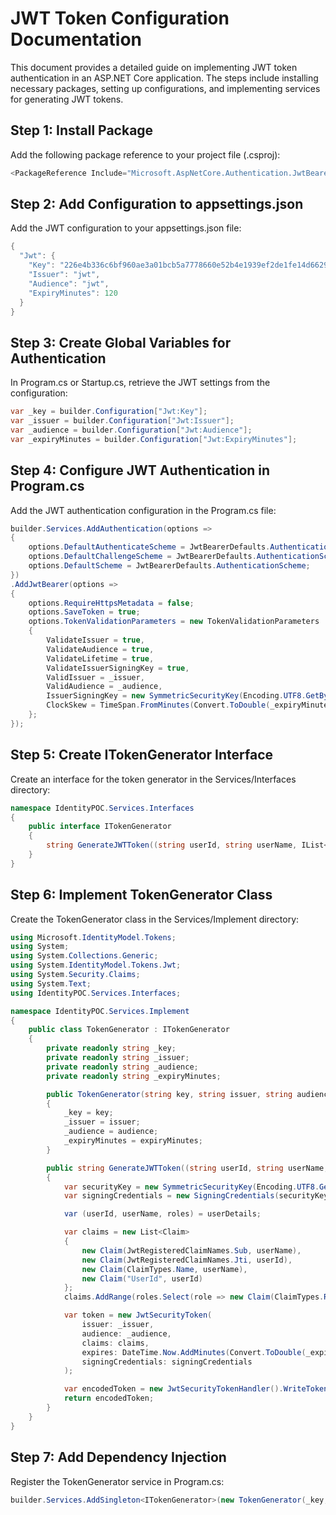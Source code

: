 # JWT Token Configuration Documentation
This document provides a detailed guide on implementing JWT token authentication in an ASP.NET Core application. The steps include installing necessary packages, setting up configurations, and implementing services for generating JWT tokens.
## Step 1:  Install Package

Add the following package reference to your project file (.csproj):

```csharp
<PackageReference Include="Microsoft.AspNetCore.Authentication.JwtBearer" Version="6.0.32" />
```

## Step 2:  Add Configuration to appsettings.json

Add the JWT configuration to your appsettings.json file:

```csharp
{
  "Jwt": {
    "Key": "226e4b336c6bf960ae3a01bcb5a7778660e52b4e1939ef2de1fe14d662926a6881ddd2f504dee2b3d6392e503d6fa55a2eb0ad37f7aef5b7157fbaf3b5965d9f",
    "Issuer": "jwt",
    "Audience": "jwt",
    "ExpiryMinutes": 120
  }
}

```
## Step 3:  Create Global Variables for Authentication

In Program.cs or Startup.cs, retrieve the JWT settings from the configuration:

```csharp
var _key = builder.Configuration["Jwt:Key"];
var _issuer = builder.Configuration["Jwt:Issuer"];
var _audience = builder.Configuration["Jwt:Audience"];
var _expiryMinutes = builder.Configuration["Jwt:ExpiryMinutes"];

```
## Step 4:  Configure JWT Authentication in Program.cs

Add the JWT authentication configuration in the Program.cs file:

```csharp
builder.Services.AddAuthentication(options =>
{
    options.DefaultAuthenticateScheme = JwtBearerDefaults.AuthenticationScheme;
    options.DefaultChallengeScheme = JwtBearerDefaults.AuthenticationScheme;
    options.DefaultScheme = JwtBearerDefaults.AuthenticationScheme;
})
.AddJwtBearer(options =>
{
    options.RequireHttpsMetadata = false;
    options.SaveToken = true;
    options.TokenValidationParameters = new TokenValidationParameters
    {
        ValidateIssuer = true,
        ValidateAudience = true,
        ValidateLifetime = true,
        ValidateIssuerSigningKey = true,
        ValidIssuer = _issuer,
        ValidAudience = _audience,
        IssuerSigningKey = new SymmetricSecurityKey(Encoding.UTF8.GetBytes(_key)),
        ClockSkew = TimeSpan.FromMinutes(Convert.ToDouble(_expiryMinutes))
    };
});

```
## Step 5:  Create ITokenGenerator Interface

Create an interface for the token generator in the Services/Interfaces directory:

```csharp
namespace IdentityPOC.Services.Interfaces
{
    public interface ITokenGenerator
    {
        string GenerateJWTToken((string userId, string userName, IList<string> roles) userDetails);
    }
}

```
## Step 6:  Implement TokenGenerator Class

Create the TokenGenerator class in the Services/Implement directory:

```csharp
using Microsoft.IdentityModel.Tokens;
using System;
using System.Collections.Generic;
using System.IdentityModel.Tokens.Jwt;
using System.Security.Claims;
using System.Text;
using IdentityPOC.Services.Interfaces;

namespace IdentityPOC.Services.Implement
{
    public class TokenGenerator : ITokenGenerator
    {
        private readonly string _key;
        private readonly string _issuer;
        private readonly string _audience;
        private readonly string _expiryMinutes;

        public TokenGenerator(string key, string issuer, string audience, string expiryMinutes)
        {
            _key = key;
            _issuer = issuer;
            _audience = audience;
            _expiryMinutes = expiryMinutes;
        }

        public string GenerateJWTToken((string userId, string userName, IList<string> roles) userDetails)
        {
            var securityKey = new SymmetricSecurityKey(Encoding.UTF8.GetBytes(_key));
            var signingCredentials = new SigningCredentials(securityKey, SecurityAlgorithms.HmacSha256);

            var (userId, userName, roles) = userDetails;

            var claims = new List<Claim>
            {
                new Claim(JwtRegisteredClaimNames.Sub, userName),
                new Claim(JwtRegisteredClaimNames.Jti, userId),
                new Claim(ClaimTypes.Name, userName),
                new Claim("UserId", userId)
            };
            claims.AddRange(roles.Select(role => new Claim(ClaimTypes.Role, role)));

            var token = new JwtSecurityToken(
                issuer: _issuer,
                audience: _audience,
                claims: claims,
                expires: DateTime.Now.AddMinutes(Convert.ToDouble(_expiryMinutes)),
                signingCredentials: signingCredentials
            );

            var encodedToken = new JwtSecurityTokenHandler().WriteToken(token);
            return encodedToken;
        }
    }
}

```
## Step 7: Add Dependency Injection

Register the TokenGenerator service in Program.cs:

```csharp
builder.Services.AddSingleton<ITokenGenerator>(new TokenGenerator(_key, _issuer, _audience, _expiryMinutes));

```

